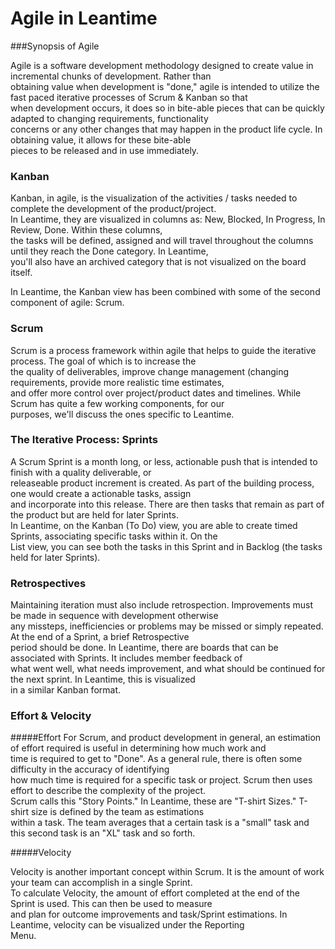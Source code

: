 # Agile in Leantime

###Synopsis of Agile

Agile is a software development methodology designed to create value in incremental chunks of development.  Rather than  
obtaining value when development is "done," agile is intended to utilize the fast paced iterative processes of Scrum & Kanban so that  
when development occurs, it does so in bite-able pieces that can be quickly adapted to changing requirements, functionality  
concerns or any other changes that may happen in the product life cycle.  In obtaining value, it allows for these bite-able  
pieces to be released and in use immediately.

### Kanban

Kanban, in agile, is the visualization of the activities / tasks needed to complete the development of the product/project.  
In Leantime, they are visualized in columns as: New, Blocked, In Progress, In Review, Done.  Within these columns,  
the tasks will be defined, assigned and will travel throughout the columns until they reach the Done category.  In Leantime,  
you'll also have an archived category that is not visualized on the board itself.

In Leantime, the Kanban view has been combined with some of the second component of agile: Scrum. 

### Scrum

Scrum is a process framework within agile that helps to guide the iterative process. The goal of which is to increase the  
 the quality of deliverables, improve change management (changing requirements, provide more realistic time estimates,  
 and offer more control over project/product dates and timelines.  While Scrum has quite a few working components, for our   
 purposes, we'll discuss the ones specific to Leantime.

### The Iterative Process: Sprints

A Scrum Sprint is a month long, or less, actionable push that is intended to finish with a quality deliverable, or   
releaseable product increment is created.  As part of the building process, one would create a actionable tasks, assign  
and incorporate into this release.  There are then tasks that remain as part of the product but are held for later Sprints.  
In Leantime, on the Kanban (To Do) view, you are able to create timed Sprints, associating specific tasks within it.  On the   
List view, you can see both the tasks in this Sprint and in Backlog (the tasks held for later Sprints).

### Retrospectives

Maintaining iteration must also include retrospection.  Improvements must be made in sequence with development otherwise  
any missteps, inefficiencies or problems may be missed or simply repeated.  At the end of a Sprint, a brief Retrospective  
period should be done.  In Leantime, there are boards that can be associated with Sprints.  It includes member feedback of  
what went well, what needs improvement, and what should be continued for the next sprint.  In Leantime, this is visualized  
in a similar Kanban format.

### Effort & Velocity

#####Effort
For Scrum, and product development in general, an estimation of effort required is useful in determining how much work and  
time is required to get to "Done".  As a general rule, there is often some difficulty in the accuracy of identifying  
how much time is required for a specific task or project.  Scrum then uses effort to describe the complexity of the project.   
Scrum calls this "Story Points."  In Leantime, these are "T-shirt Sizes."  T-shirt size is defined by the team as estimations  
within a task.  The team averages that a certain task is a "small" task and this second task is an "XL" task and so forth.

#####Velocity

Velocity is another important concept within Scrum.  It is the amount of work your team can accomplish in a single Sprint.  
To calculate Velocity, the amount of effort completed at the end of the Sprint is used.  This can then be used to measure  
and plan for outcome improvements and task/Sprint estimations.  In Leantime, velocity can be visualized under the Reporting  
Menu.  
  